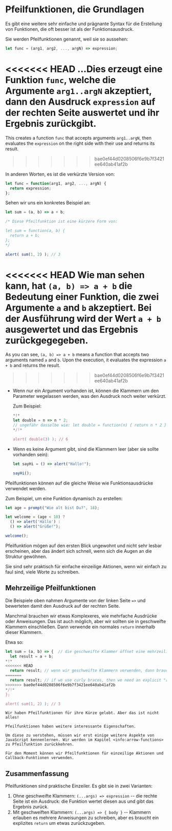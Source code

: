 # Pfeilfunktionen, die Grundlagen

Es gibt eine weitere sehr einfache und prägnante Syntax für die Erstellung von Funktionen, die oft besser ist als der Funktionsausdruck.

Sie werden Pfeilfunktionen genannt, weil sie so aussehen:

```js
let func = (arg1, arg2, ..., argN) => expression;
```

<<<<<<< HEAD
...Dies erzeugt eine Funktion `func`, welche die Argumente `arg1..argN` akzeptiert, dann den Ausdruck `expression` auf der rechten Seite auswertet und ihr Ergebnis zurückgibt.
=======
This creates a function `func` that accepts arguments `arg1..argN`, then evaluates the `expression` on the right side with their use and returns its result.
>>>>>>> bae0ef44d0208506f6e9b7f3421ee640ab41af2b

In anderen Worten, es ist die verkürzte Version von:

```js
let func = function(arg1, arg2, ..., argN) {
  return expression;
};
```

Sehen wir uns ein konkretes Beispiel an:

```js run
let sum = (a, b) => a + b;

/* Diese Pfeilfunktion ist eine kürzere Form von:

let sum = function(a, b) {
  return a + b;
};
*/

alert( sum(1, 2) ); // 3
```

<<<<<<< HEAD
Wie man sehen kann, hat `(a, b) => a + b` die Bedeutung einer Funktion, die zwei Argumente `a` and `b` akzeptiert. Bei der Ausführung wird der Wert `a + b` ausgewertet und das Ergebnis zurückgegegeben.
=======
As you can see, `(a, b) => a + b` means a function that accepts two arguments named `a` and `b`. Upon the execution, it evaluates the expression `a + b` and returns the result.
>>>>>>> bae0ef44d0208506f6e9b7f3421ee640ab41af2b

- Wenn nur ein Argument vorhanden ist, können die Klammern um den Parameter wegelassen werden, was den Ausdruck noch weiter verkürzt.

    Zum Beispiel:

    ```js run
    *!*
    let double = n => n * 2;
    // ungefähr dasselbe wie: let double = function(n) { return n * 2 }
    */!*

    alert( double(3) ); // 6
    ```

- Wenn es keine Argument gibt, sind die Klammern leer (aber sie sollte vorhanden sein):

    ```js run
    let sayHi = () => alert("Hallo!");

    sayHi();
    ```

Pfeilfunktionen können auf die gleiche Weise wie Funktionsausdrücke verwendet werden.

Zum Beispiel, um eine Funktion dynamisch zu erstellen:

```js run
let age = prompt("Wie alt bist Du?", 18);

let welcome = (age < 18) ?
  () => alert('Hallo') :
  () => alert("Grüße!");

welcome();
```

Pfeilfunktion mögen auf den ersten Blick ungewohnt und nicht sehr lesbar erscheinen, aber das ändert sich schnell, wenn sich die Augen an die Struktur gewöhnen.

Sie sind sehr praktisch für einfache einzeilige Aktionen, wenn wir einfach zu faul sind, viele Worte zu schreiben.

## Mehrzeilige Pfeilfunktionen

Die Beispiele oben nahmen Argumente von der linken Seite `=>` und bewerteten damit den Ausdruck auf der rechten Seite.

Manchmal brauchen wir etwas Komplexeres, wie mehrfache Ausdrücke oder Anweisungen. Das ist auch möglich, aber wir sollten sie in geschweifte Klammern einschließen. Dann verwende ein normales `return` innerhalb dieser Klammern.

Etwa so:

```js run
let sum = (a, b) => {  // die geschweifte Klammer öffnet eine mehrzeilige Funktion
  let result = a + b;
*!*
<<<<<<< HEAD
  return result; // wenn wir geschweifte Klammern verwenden, dann brauchen wir ein explizites "return"
=======
  return result; // if we use curly braces, then we need an explicit "return"
>>>>>>> bae0ef44d0208506f6e9b7f3421ee640ab41af2b
*/!*
};

alert( sum(1, 2) ); // 3
```

```smart header="Noch mehr später"
Wir haben Pfeilfunktionen für ihre Kürze gelobt. Aber das ist nicht alles!

Pfeilfunktionen haben weitere interessante Eigenschaften.

Um diese zu verstehen, müssen wir erst einige weitere Aspekte von JavaScript kennenlernen. Wir werden im Kapitel <info:arrow-functions> zu Pfeilfunktion zurückkehren.

Für den Moment können wir Pfeilfunktionen für einzeilige Aktionen und Callback-Funktionen verwenden.
```

## Zusammenfassung

Pfeilfunktionen sind praktische Einzeiler. Es gibt sie in zwei Varianten:

1. Ohne geschweifte Klammern: `(...args) => expression` -- die rechte Seite ist ein Ausdruck: die Funktion wertet diesen aus und gibt das Ergebnis zurück.
2. Mit geschweiften Klammern: `(...args) => { body }` -- Klammern erlauben es mehrere Anweisungen zu schreiben, aber es braucht ein explizites `return` um etwas zurückzugeben.
